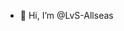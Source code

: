 - 👋 Hi, I’m @LvS-Allseas

<!---
- 👀 I’m interested in ...
- 🌱 I’m currently learning ...
- 💞️ I’m looking to collaborate on ...
- 📫 How to reach me ...
- 😄 Pronouns: ...
- ⚡ Fun fact: ...
LvS-Allseas/LvS-Allseas is a ✨ special ✨ repository because its `README.md` (this file) appears on your GitHub profile.
You can click the Preview link to take a look at your changes.
--->
